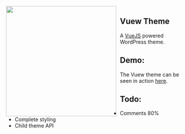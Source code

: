<img src="https://10pl8.com/wp-content/themes/vuew/src/svg/vuew-logo.svg" width="300" style="float:left; margin-right:10px">

## Vuew Theme
A [VueJS](https://vuejs.org) powered WordPress theme. 

## Demo:
The Vuew theme can be seen in action [here](https://10pl8.com).

## Todo:
* Comments 80%
* Complete styling
* Child theme API
